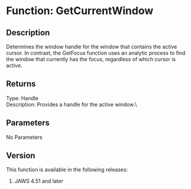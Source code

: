 # Function: GetCurrentWindow

## Description

Determines the window handle for the window that contains the active
cursor. In contrast, the GetFocus function uses an analytic process to
find the window that currently has the focus, regardless of which cursor
is active.

## Returns

Type: Handle\
Description: Provides a handle for the active window.\

## Parameters

No Parameters

## Version

This function is available in the following releases:

1.  JAWS 4.51 and later
